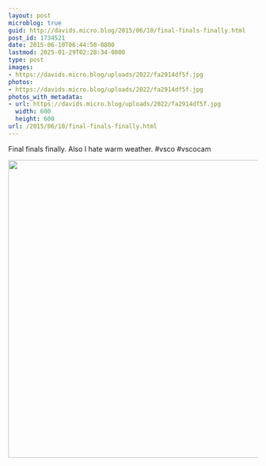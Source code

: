 ```yaml
---
layout: post
microblog: true
guid: http://davids.micro.blog/2015/06/10/final-finals-finally.html
post_id: 1734521
date: 2015-06-10T06:44:50-0800
lastmod: 2025-01-29T02:28:34-0800
type: post
images:
- https://davids.micro.blog/uploads/2022/fa2914df5f.jpg
photos:
- https://davids.micro.blog/uploads/2022/fa2914df5f.jpg
photos_with_metadata:
- url: https://davids.micro.blog/uploads/2022/fa2914df5f.jpg
  width: 600
  height: 600
url: /2015/06/10/final-finals-finally.html
---
```

Final finals finally. Also I hate warm weather. #vsco #vscocam

<img src="/uploads/2022/fa2914df5f.jpg" width="600" height="600" alt="">
